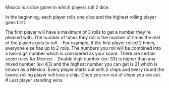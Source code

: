 <title> Mexico </title>

<p>Mexico is a dice game in which players roll 2 dice. </p>
<p> In the beginning, each player rolls one dice and the highest rolling player goes first. </p> 
The first player will have a maximum of 3 rolls to get a number they're pleased with. The number of times they roll is the number of times the 
rest of the players gets to roll. 
- For example, if the first player rolled 2 times, everyone else has up to 2 rolls. 
The numbers you roll will be combined into a two-digit number which is considered as your score. 
There are certain score rules for Mexico: 
- Double digit number (ex: 33) is higher than any mixed number (ex: 63) and the highest number you can get is 21 which is known as a Mexico.
Every player starts out with 5 chips and every round the lowest rolling player will lose a chip. Once you run out of chips you are out. 
# Last player standing wins. 
